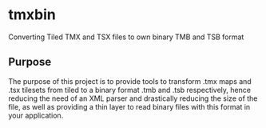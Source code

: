 # tmxbin
Converting Tiled TMX and TSX files to own binary TMB and TSB format

## Purpose

The purpose of this project is to provide tools to transform .tmx maps and .tsx tilesets from tiled
to a binary format .tmb and .tsb respectively, hence reducing the need of an XML parser and drastically
reducing the size of the file, as well as providing a thin layer to read binary files with this format
in your application.
